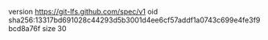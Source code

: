 version https://git-lfs.github.com/spec/v1
oid sha256:13317bd691028c44293d5b3001d4ee6cf57addf1a0743c699e4fe3f9bcd8a76f
size 30
